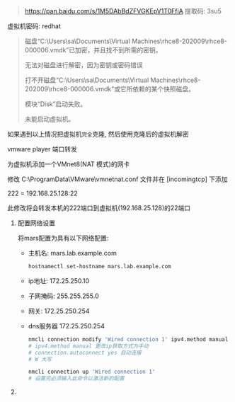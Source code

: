 > https://pan.baidu.com/s/1M5DAbBdZFVGKEpV1T0FfiA 提取码: 3su5

虚拟机密码: redhat

> 磁盘“C:\Users\sa\Documents\Virtual Machines\rhce8-202009\rhce8-000006.vmdk”已加密，并且找不到所需的密钥。
>
> 无法对磁盘进行解密，因为密钥或密码错误
>
> 打不开磁盘“C:\Users\sa\Documents\Virtual Machines\rhce8-202009\rhce8-000006.vmdk”或它所依赖的某个快照磁盘。
>
> 模块“Disk”启动失败。
>
> 未能启动虚拟机。

如果遇到以上情况把虚拟机`完全`克隆, 然后使用克隆后的虚拟机解密

















vmware player 端口转发

为虚拟机添加一个VMnet8(NAT 模式)的网卡

修改 C:\ProgramData\VMware\vmnetnat.conf 文件并在 [incomingtcp] 下添加

222 = 192.168.25.128:22

此修改将会转发本机的222端口到虚拟机(192.168.25.128)的22端口























1. 配置网络设置

   将mars配置为具有以下网络配置:

   - 主机名: mars.lab.example.com

     ```bash
     hostnamectl set-hostname mars.lab.example.com
     ```

   - ip地址: 172.25.250.10

   - 子网掩码: 255.255.255.0

   - 网关: 172.25.250.254

   - dns服务器 172.25.250.254

     ```bash
     nmcli connection modify 'Wired connection 1' ipv4.method manual ipv4.address 172.25.250.10/24 ipv4.gateway 172.25.0.254 ipv4.dns 172.25.250.254
     # ipv4.method manual 更改ip获取方式为手动
     # connection.autoconnect yes 自动连接
     # W 大写
     ```
     ```bash
     nmcli connection up 'Wired connection 1'
     # 设置完必须输入此命令以激活新的配置
     ```

2. 